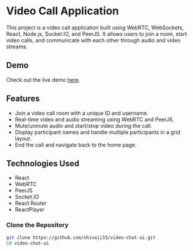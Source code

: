 # Video Call Application

This project is a video call application built using WebRTC, WebSockets, React, Node.js, Socket.IO, and PeerJS. It allows users to join a room, start video calls, and communicate with each other through audio and video streams.

## Demo

Check out the live demo [here](https://video-chat-ui.onrender.com/).

## Features

- Join a video call room with a unique ID and username.
- Real-time video and audio streaming using WebRTC and PeerJS.
- Mute/unmute audio and start/stop video during the call.
- Display participant names and handle multiple participants in a grid layout.
- End the call and navigate back to the home page.

## Technologies Used

- React
- WebRTC
- PeerJS
- Socket.IO
- React Router
- ReactPlayer


### Clone the Repository

```bash
git clone https://github.com/shivaji33/video-chat-ui.git
cd video-chat-ui
